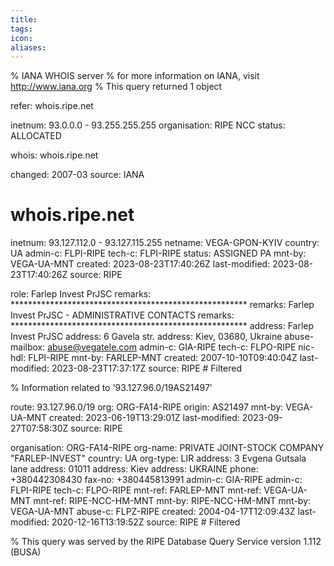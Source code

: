 ```yaml
---
title: 
tags: 
icon: 
aliases: 
---
```

% IANA WHOIS server
% for more information on IANA, visit http://www.iana.org
% This query returned 1 object

refer:        whois.ripe.net

inetnum:      93.0.0.0 - 93.255.255.255
organisation: RIPE NCC
status:       ALLOCATED

whois:        whois.ripe.net

changed:      2007-03
source:       IANA

# whois.ripe.net

inetnum:        93.127.112.0 - 93.127.115.255
netname:        VEGA-GPON-KYIV
country:        UA
admin-c:        FLPI-RIPE
tech-c:         FLPI-RIPE
status:         ASSIGNED PA
mnt-by:         VEGA-UA-MNT
created:        2023-08-23T17:40:26Z
last-modified:  2023-08-23T17:40:26Z
source:         RIPE

role:           Farlep Invest PrJSC
remarks:        ******************************************************
remarks:        Farlep Invest PrJSC - ADMINISTRATIVE CONTACTS
remarks:        ******************************************************
address:        Farlep Invest PrJSC
address:        6 Gavela str.
address:        Kiev, 03680, Ukraine
abuse-mailbox:  abuse@vegatele.com
admin-c:        GIA-RIPE
tech-c:         FLPO-RIPE
nic-hdl:        FLPI-RIPE
mnt-by:         FARLEP-MNT
created:        2007-10-10T09:40:04Z
last-modified:  2023-08-23T17:37:17Z
source:         RIPE # Filtered

% Information related to '93.127.96.0/19AS21497'

route:          93.127.96.0/19
org:            ORG-FA14-RIPE
origin:         AS21497
mnt-by:         VEGA-UA-MNT
created:        2023-06-19T13:29:01Z
last-modified:  2023-09-27T07:58:30Z
source:         RIPE

organisation:   ORG-FA14-RIPE
org-name:       PRIVATE JOINT-STOCK COMPANY "FARLEP-INVEST"
country:        UA
org-type:       LIR
address:        3 Evgena Gutsala lane
address:        01011
address:        Kiev
address:        UKRAINE
phone:          +380442308430
fax-no:         +380445813991
admin-c:        GIA-RIPE
admin-c:        FLPI-RIPE
tech-c:         FLPO-RIPE
mnt-ref:        FARLEP-MNT
mnt-ref:        VEGA-UA-MNT
mnt-ref:        RIPE-NCC-HM-MNT
mnt-by:         RIPE-NCC-HM-MNT
mnt-by:         VEGA-UA-MNT
abuse-c:        FLPZ-RIPE
created:        2004-04-17T12:09:43Z
last-modified:  2020-12-16T13:19:52Z
source:         RIPE # Filtered

% This query was served by the RIPE Database Query Service version 1.112 (BUSA)


